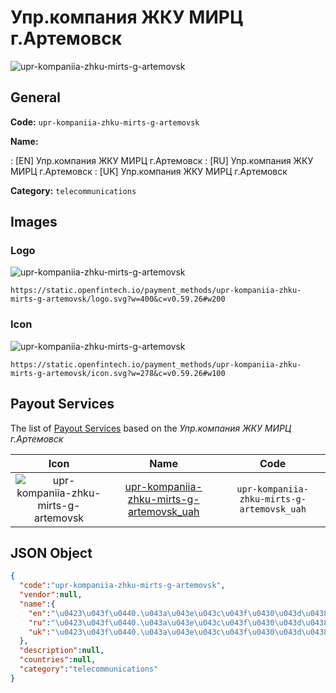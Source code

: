 
# Упр.компания ЖКУ МИРЦ г.Артемовск 
![upr-kompaniia-zhku-mirts-g-artemovsk](https://static.openfintech.io/payment_methods/upr-kompaniia-zhku-mirts-g-artemovsk/logo.svg?w=400&c=v0.59.26#w200)  

## General 
**Code:** `upr-kompaniia-zhku-mirts-g-artemovsk` 
 
**Name:** 
 
:	[EN] Упр.компания ЖКУ МИРЦ г.Артемовск 
:	[RU] Упр.компания ЖКУ МИРЦ г.Артемовск 
:	[UK] Упр.компания ЖКУ МИРЦ г.Артемовск 
 
**Category:** `telecommunications` 
 

## Images 

### Logo 
![upr-kompaniia-zhku-mirts-g-artemovsk](https://static.openfintech.io/payment_methods/upr-kompaniia-zhku-mirts-g-artemovsk/logo.svg?w=400&c=v0.59.26#w200)  

```
https://static.openfintech.io/payment_methods/upr-kompaniia-zhku-mirts-g-artemovsk/logo.svg?w=400&c=v0.59.26#w200
```  

### Icon 
![upr-kompaniia-zhku-mirts-g-artemovsk](https://static.openfintech.io/payment_methods/upr-kompaniia-zhku-mirts-g-artemovsk/icon.svg?w=278&c=v0.59.26#w100)  

```
https://static.openfintech.io/payment_methods/upr-kompaniia-zhku-mirts-g-artemovsk/icon.svg?w=278&c=v0.59.26#w100
```  

## Payout Services 
 
The list of [Payout Services](/payout-services/) based on the _Упр.компания ЖКУ МИРЦ г.Артемовск_ 

|Icon|Name|Code| 
|:---:|:---:|:---:| 
|![upr-kompaniia-zhku-mirts-g-artemovsk](https://static.openfintech.io/payout_methods/upr-kompaniia-zhku-mirts-g-artemovsk/icon.svg?w=278&c=v0.59.26#w40) |[upr-kompaniia-zhku-mirts-g-artemovsk_uah](/payout-services/upr-kompaniia-zhku-mirts-g-artemovsk_uah/)|`upr-kompaniia-zhku-mirts-g-artemovsk_uah`| 
 

## JSON Object 

```json
{
  "code":"upr-kompaniia-zhku-mirts-g-artemovsk",
  "vendor":null,
  "name":{
    "en":"\u0423\u043f\u0440.\u043a\u043e\u043c\u043f\u0430\u043d\u0438\u044f \u0416\u041a\u0423 \u041c\u0418\u0420\u0426 \u0433.\u0410\u0440\u0442\u0435\u043c\u043e\u0432\u0441\u043a",
    "ru":"\u0423\u043f\u0440.\u043a\u043e\u043c\u043f\u0430\u043d\u0438\u044f \u0416\u041a\u0423 \u041c\u0418\u0420\u0426 \u0433.\u0410\u0440\u0442\u0435\u043c\u043e\u0432\u0441\u043a",
    "uk":"\u0423\u043f\u0440.\u043a\u043e\u043c\u043f\u0430\u043d\u0438\u044f \u0416\u041a\u0423 \u041c\u0418\u0420\u0426 \u0433.\u0410\u0440\u0442\u0435\u043c\u043e\u0432\u0441\u043a"
  },
  "description":null,
  "countries":null,
  "category":"telecommunications"
}
```  
